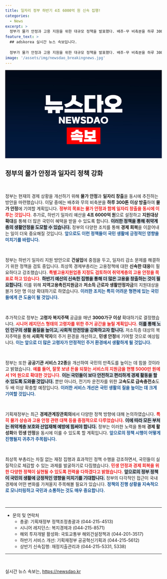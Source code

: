 ```yaml
---
title: 일자리 정부 하반기 4조 6000억 원 신속 집행!
categories:
  - News
excerpt: >
  정부가 물가 안정과 고용 지원을 위한 대규모 정책을 발표했다. 배추·무 비축분을 하루 300톤 이상 방출하고, 하반기 일자리 예산을 4조 6000억 원으로 늘리며, 고령자 복지주택 공급도 확대한다. 자세한 내용이 궁금하다면 클릭해보세요!
feature_text: >
  ## adskorea 실시간 뉴스 속보입니다.

  정부가 물가 안정과 고용 지원을 위한 대규모 정책을 발표했다. 배추·무 비축분을 하루 300톤 이상 방출하고, 하반기 일자리 예산을 4조 6000억 원으로 늘리며, 고령자 복지주택 공급도 확대한다. 자세한 내용이 궁금하다면 클릭해보세요!
image: '/assets/img/newsdao_breakingnews.jpg'
---
```


<p><img src="/assets/img/newsdao_breakingnews.jpg" alt="adskorea 속보" /></p>

<h2 data-ke-size="size26">정부의 물가 안정과 일자리 정책 강화</h2>

<p data-ke-size="size16">&nbsp;</p>

<p>정부는 현재의 경제 상황을 개선하기 위해 <strong>물가 안정</strong>과 <strong>일자리 창출</strong>을 동시에 추진하는 방안을 마련했습니다. 이달 중에는 배추와 무의 비축분을 <strong>하루 300톤 이상 방출</strong>하여 <strong>물가 안정</strong>에 기여할 계획입니다. <b><span style="color: #ee2323;">정부의 목표는 물가 안정과 함께 일자리 창출을 동시에 이루는 것입니다.</span></b> 추가로, 하반기 일자리 예산을 <strong>4조 6000억 원</strong>으로 설정하고 <strong>지원대상 확대</strong>를 통해 더 많은 국민이 혜택을 받을 수 있도록 합니다. <b><span style="background-color: #21538527;">이러한 정책을 통해 취약계층의 생활안정을 도모할 수 있습니다.</span></b> 정부의 다양한 조치를 통해 <strong>경제 회복</strong>을 이끌어내는 일이 더욱 중요해질 것입니다. <b><span style="color: #1a5490;">앞으로도 이런 정책들이 국민 생활에 긍정적인 영향을 미치기를 바랍니다.</span></b></p>

<p data-ke-size="size16">&nbsp;</p>

<p>정부는 하반기 일자리 지원 방안으로 <strong>건설업</strong>에 중점을 두고, 일자리 감소 문제를 해결하기 위한 정책을 검토 중입니다. 최상목 경제부총리는 고용정책에 대한 <strong>신속한 대응</strong>이 필요하다고 강조했습니다. <b><span style="color: #ee2323;">특별고용지원업종 지정도 검토하여 취약계층의 고용 안정을 목표로 하고 있습니다.</span></b> <b><span style="background-color: #21538527;">하반기 예산의 신속한 집행을 통해 더 많은 고용을 창출하는 것이 필요합니다.</span></b> 이를 위해 <strong>지역고용촉진지원금</strong>과 <strong>저소득 근로자 생활안정자금</strong>의 지원대상을 블가 5만 명 이상 확대하기로 하였습니다. <b><span style="color: #1a5490;">이러한 조치는 특히 어려운 형편에 있는 국민들에게 큰 도움이 될 것입니다.</span></b></p>

<p data-ke-size="size16">&nbsp;</p>

<p>추가적으로 정부는 <strong>고령자 복지주택</strong> 공급을 매년 <strong>3000가구 이상</strong> 확대하기로 결정했습니다. <b><span style="color: #ee2323;">시니어 레지던스 형태의 고령자를 위한 주거 공간을 늘릴 계획입니다.</span></b> <b><span style="background-color: #21538527;">이를 통해 노인 인구의 생활 품질을 높이고, 사회적 안전망을 강화하고자 합니다.</span></b> 저소득층 대상의 복지주택을 통해 <strong>사회적 약자</strong>의 주거 환경을 개선하고, <strong>민생 안정</strong>에 기여할 것으로 예상됩니다. <b><span style="color: #1a5490;">이는 앞으로 더 많은 고령자가 안정적인 주거 환경에서 생활하게 될 것입니다.</span></b></p>

<p data-ke-size="size16">&nbsp;</p>

<p>정부는 또한 <strong>공공기관 서비스 22종</strong>을 개선하여 국민의 만족도를 높이는 데 힘쓸 것이라고 밝혔습니다. <b><span style="color: #ee2323;">예를 들어, 잘못 보낸 돈을 되찾는 서비스의 지원금을 현행 5000만 원에서 1억 원으로 확대한 것입니다.</span></b> <b><span style="background-color: #21538527;">이는 국민들이 보다 안전하고 편리하게 경제 활동을 할 수 있도록 도와줄 것입니다.</span></b> 뿐만 아니라, 전기차 운전자를 위한 <strong>고속도로 급속충전소</strong>도 두 배 이상 확충할 예정입니다. <b><span style="color: #1a5490;">이러한 서비스 개선은 국민 생활의 질을 높이는 데 크게 기여할 것입니다.</span></b></p>

<p data-ke-size="size16">&nbsp;</p>

<p>기획재정부는 최근 <strong>경제관계장관회의</strong>에서 다양한 정책 방향에 대해 논의하였습니다. <b><span style="color: #ee2323;">특히 물가 상승과 고용 안정 관련 대책 등을 중점적으로 다루었습니다.</span></b> <b><span style="background-color: #21538527;">이에 따라 모든 부처는 취약계층 보호와 산업재해 예방에 힘써야 합니다.</span></b> 정부는 이러한 노력을 통해 <strong>경제 활성화</strong>와 <strong>민생 안정</strong>을 동시에 이룰 수 있도록 할 계획입니다. <b><span style="color: #1a5490;">앞으로의 정책 시행이 어떻게 진행될지 귀추가 주목됩니다.</span></b></p>

<p data-ke-size="size16">&nbsp;</p>

<p>최상목 부총리는 차질 없는 재정 집행과 효과적인 정책 수행을 강조하면서, 국민들이 실질적으로 체감할 수 있는 과제를 발굴하기로 다짐했습니다. <b><span style="color: #ee2323;">민생 안정과 경제 회복을 위한 다양한 정책이 실현될 수 있도록 전력을 다하겠다고 밝혔습니다.</span></b> <b><span style="background-color: #21538527;">앞으로의 정부 정책이 국민의 생활에 긍정적인 영향을 미치기를 기대합니다.</span></b> 정부의 다각적인 접근이 국내 경제에 어떤 변화를 가져올지 주목해볼 필요가 있습니다. <b><span style="color: #1a5490;">정책의 진행 상황을 지속적으로 모니터링하고 국민과 소통하는 것도 매우 중요합니다.</span></b></p>

<p data-ke-size="size16">&nbsp;</p>

<hr>

<ul>
    <li>문의 및 연락처
        <ul>
            <li>총괄: 기획재정부 정책조정총괄과 (044-215-4513)</li>
            <li>시니어 레지던스: 복지경제과 (044-215-8571)</li>
            <li>해외 투자개발 활성화: 국토교통부 해외건설정책과 (044-201-3517)</li>
            <li>하반기 서비스 개선: 기획재정부 공공혁신기획과 (044-215-5612)</li>
            <li>상반기 신속집행: 재정지출관리과 (044-215-5331, 5338)</li>
        </ul>
    </li>
</ul>

<hr>

<p data-ke-size="size16">&nbsp;</p>
실시간 뉴스 속보는, <a href="https://newsdao.kr" rel="dofollow">https://newsdao.kr</a>


